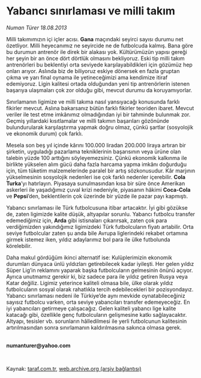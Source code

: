 # Yabancı sınırlaması ve milli takım

*Numan Türer 18.08.2013*

<div class="yazi"><p>Milli takımımızın içi içler acısı. <b>Gana</b> maçındaki seyirci sayısı durumu net özetliyor. Milli heyecanımız ne seyircide ne de futbolcuda kalmış. Bana göre bu durumun antrenör ile direk bir alakası yok. Kültürümüzün yapısı gereği her şeyin bir an önce dört dörtlük olmasını bekliyoruz. Eski tip milli takım antrenörleri bu beklentiyi orta seviyede karşılayabildikleri için gözümüz hep onları arıyor. Aslında biz de biliyoruz eskiye dönersek en fazla gruptan çıkma ve yarı final oynama ile yetineceğimizi ama kendimize itiraf edemiyoruz. Ligin kalitesi ortada olduğundan yeni tip antrenörlerin istenen başarıya ulaşmaları çok zor olduğu gibi, mevcut durumu da koruyamıyorlar.</p>
<p>Sınırlamanın ligimize ve milli takıma nasıl yansıyacağı konusunda farklı fikirler mevcut. Aslına bakarsanız bütün farklı fikirler teoriden ibaret. Mevcut veriler ile test etme imkânımız olmadığından iyi bir tahminde bulunmak zor. Geçmiş yıllardaki kısıtlamalar ve milli takımın başarıları gözönünde bulundurularak karşılaştırma yapmak doğru olmaz, çünkü şartlar (sosyolojik ve ekonomik durum) çok farklı.</p>
<p>Mesela son beş yıl içinde kârını 100.000 liradan 200.000 liraya artıran bir şirketin, uyguladığı pazarlama tekniklerinin başarısının veya ürüne olan talebin yüzde 100 arttığını söyleyemezsiniz. Çünkü ekonomik kalkınma ile birlikte yükselen alım gücü daha fazla harcama yapma imkânı doğurduğu için, tüm tüketim malzemelerinde paralel bir artış sözkonusudur. Kâr marjının yükselmesinin sosyolojik nedenleri ise çok farklı nedenler içerebilir. <b>Cola Turka</b>’yı hatırlayın. Piyasaya sunulmasından kısa bir süre önce Amerikan askerleri ile yaşadığımız çuval krizi nedeniyle, piyasanın hâkimi <b>Coca-Cola</b> ve <b>Pepsi</b>’den, beklentilerin çok üzerinde bir yüzde ile pazar payı kapmıştı.</p>
<p>Yabancı sınırlaması ile Türk futbolcusuna itibar artacaktır. İyi gibi gözükse de, zaten ligimizde kalite düşük, altyapılar sorunlu. Yabancı futbolcu transfer edemediğimiz için, <b>Arda</b> gibi istisnaları çıkarırsak, zaten çok para verdiğimizden yakındığımız ligimizdeki Türk futbolcuların fiyatı artabilir. Orta seviye futbolcular zaten şu anda bile Avrupa liglerindeki rekabet ortamına girmek istemez iken, yıldız adaylarımız bol para ile ülke futbolunda körelebilir.</p>
<p>Daha makul gördüğüm ikinci alternatif ise: Kulüplerimizin ekonomik durumları dünyaca ünlü yıldızları getirebilecek kadar iyileşti. Her gelen yıldız Süper Lig’in reklamını yaparak başka futbolcuların gelmesinin önünü açıyor. Ayrıca unutmamız gerekir ki, biz sadece para ile yıldız getiren Rusya veya Katar değiliz. Ligimiz yeterince kaliteli olmasa bile, ülke olarak yıldız futbolcuların sosyal olarak rahatlıkla tercih edebilecekleri bir pozisyondayız. Yabancı sınırlaması nedeni ile Türkiye’de aynı mevkide oynatabileceğiniz sayısız futbolcu varken, orta seviye yabancıları transfer edemeyeceğiz. En iyi yabancıları getirmeye çalışacağız. Gelen kaliteli yabancı lige kalite katacağı gibi, özellikle genç futbolcuların gelişmesine katkı sağlayacaktır. Altyapı, tesisler vb. sorunların hâlledilmesi ile yerli futbolcunun kalitesinin artırılmasından sonra sınırlamanın kaldırılmasına sakınca olmasa gerek. </p><b>
<p><br/>numanturer@yahoo.com</p>
<p></p></b> 
</div>

Kaynak: [taraf.com.tr](http://www.taraf.com.tr:80/numan-turer/makale-yabanci-sinirlamasi-ve-milli-takim.htm), [web.archive.org (arşiv bağlantısı)](http://web.archive.org/web/20130820012228/http://www.taraf.com.tr:80/numan-turer/makale-yabanci-sinirlamasi-ve-milli-takim.htm)
